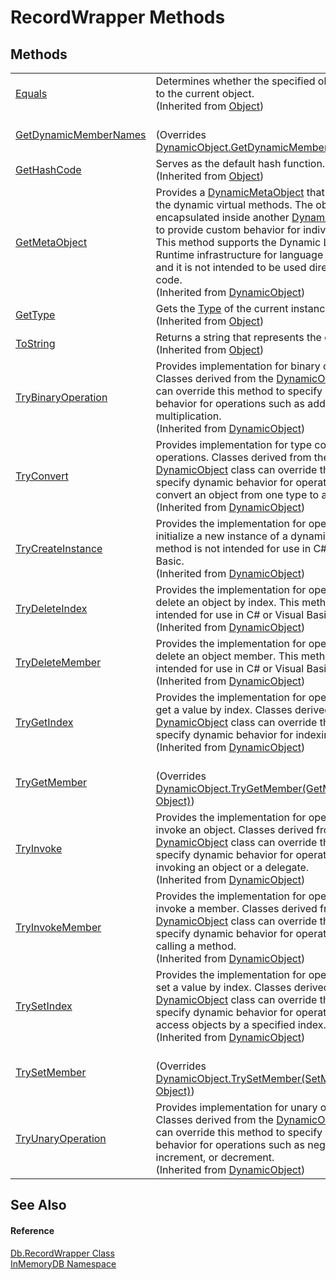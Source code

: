# RecordWrapper Methods




## Methods
<table>
<tr>
<td><a href="InMemoryDB/Help/https://learn.microsoft.com/dotnet/api/system.object.equals#system-object-equals(system-object)" target="_blank" rel="noopener noreferrer">Equals</a></td>
<td>Determines whether the specified object is equal to the current object.<br />(Inherited from <a href="InMemoryDB/Help/https://learn.microsoft.com/dotnet/api/system.object" target="_blank" rel="noopener noreferrer">Object</a>)</td></tr>
<tr>
<td><a href="InMemoryDB/Help/65ba6244-f400-00fb-fa11-29bd6e3c94df">GetDynamicMemberNames</a></td>
<td><br />(Overrides <a href="InMemoryDB/Help/https://learn.microsoft.com/dotnet/api/system.dynamic.dynamicobject.getdynamicmembernames#system-dynamic-dynamicobject-getdynamicmembernames" target="_blank" rel="noopener noreferrer">DynamicObject.GetDynamicMemberNames()</a>)</td></tr>
<tr>
<td><a href="InMemoryDB/Help/https://learn.microsoft.com/dotnet/api/system.object.gethashcode#system-object-gethashcode" target="_blank" rel="noopener noreferrer">GetHashCode</a></td>
<td>Serves as the default hash function.<br />(Inherited from <a href="InMemoryDB/Help/https://learn.microsoft.com/dotnet/api/system.object" target="_blank" rel="noopener noreferrer">Object</a>)</td></tr>
<tr>
<td><a href="InMemoryDB/Help/https://learn.microsoft.com/dotnet/api/system.dynamic.dynamicobject.getmetaobject#system-dynamic-dynamicobject-getmetaobject(system-linq-expressions-expression)" target="_blank" rel="noopener noreferrer">GetMetaObject</a></td>
<td>Provides a <a href="InMemoryDB/Help/https://learn.microsoft.com/dotnet/api/system.dynamic.dynamicmetaobject" target="_blank" rel="noopener noreferrer">DynamicMetaObject</a> that dispatches to the dynamic virtual methods. The object can be encapsulated inside another <a href="InMemoryDB/Help/https://learn.microsoft.com/dotnet/api/system.dynamic.dynamicmetaobject" target="_blank" rel="noopener noreferrer">DynamicMetaObject</a> to provide custom behavior for individual actions. This method supports the Dynamic Language Runtime infrastructure for language implementers and it is not intended to be used directly from your code.<br />(Inherited from <a href="InMemoryDB/Help/https://learn.microsoft.com/dotnet/api/system.dynamic.dynamicobject" target="_blank" rel="noopener noreferrer">DynamicObject</a>)</td></tr>
<tr>
<td><a href="InMemoryDB/Help/https://learn.microsoft.com/dotnet/api/system.object.gettype#system-object-gettype" target="_blank" rel="noopener noreferrer">GetType</a></td>
<td>Gets the <a href="InMemoryDB/Help/https://learn.microsoft.com/dotnet/api/system.type" target="_blank" rel="noopener noreferrer">Type</a> of the current instance.<br />(Inherited from <a href="InMemoryDB/Help/https://learn.microsoft.com/dotnet/api/system.object" target="_blank" rel="noopener noreferrer">Object</a>)</td></tr>
<tr>
<td><a href="InMemoryDB/Help/https://learn.microsoft.com/dotnet/api/system.object.tostring#system-object-tostring" target="_blank" rel="noopener noreferrer">ToString</a></td>
<td>Returns a string that represents the current object.<br />(Inherited from <a href="InMemoryDB/Help/https://learn.microsoft.com/dotnet/api/system.object" target="_blank" rel="noopener noreferrer">Object</a>)</td></tr>
<tr>
<td><a href="InMemoryDB/Help/https://learn.microsoft.com/dotnet/api/system.dynamic.dynamicobject.trybinaryoperation#system-dynamic-dynamicobject-trybinaryoperation(system-dynamic-binaryoperationbinder-system-object-system-object@)" target="_blank" rel="noopener noreferrer">TryBinaryOperation</a></td>
<td>Provides implementation for binary operations. Classes derived from the <a href="InMemoryDB/Help/https://learn.microsoft.com/dotnet/api/system.dynamic.dynamicobject" target="_blank" rel="noopener noreferrer">DynamicObject</a> class can override this method to specify dynamic behavior for operations such as addition and multiplication.<br />(Inherited from <a href="InMemoryDB/Help/https://learn.microsoft.com/dotnet/api/system.dynamic.dynamicobject" target="_blank" rel="noopener noreferrer">DynamicObject</a>)</td></tr>
<tr>
<td><a href="InMemoryDB/Help/https://learn.microsoft.com/dotnet/api/system.dynamic.dynamicobject.tryconvert#system-dynamic-dynamicobject-tryconvert(system-dynamic-convertbinder-system-object@)" target="_blank" rel="noopener noreferrer">TryConvert</a></td>
<td>Provides implementation for type conversion operations. Classes derived from the <a href="InMemoryDB/Help/https://learn.microsoft.com/dotnet/api/system.dynamic.dynamicobject" target="_blank" rel="noopener noreferrer">DynamicObject</a> class can override this method to specify dynamic behavior for operations that convert an object from one type to another.<br />(Inherited from <a href="InMemoryDB/Help/https://learn.microsoft.com/dotnet/api/system.dynamic.dynamicobject" target="_blank" rel="noopener noreferrer">DynamicObject</a>)</td></tr>
<tr>
<td><a href="InMemoryDB/Help/https://learn.microsoft.com/dotnet/api/system.dynamic.dynamicobject.trycreateinstance#system-dynamic-dynamicobject-trycreateinstance(system-dynamic-createinstancebinder-system-object()-system-object@)" target="_blank" rel="noopener noreferrer">TryCreateInstance</a></td>
<td>Provides the implementation for operations that initialize a new instance of a dynamic object. This method is not intended for use in C# or Visual Basic.<br />(Inherited from <a href="InMemoryDB/Help/https://learn.microsoft.com/dotnet/api/system.dynamic.dynamicobject" target="_blank" rel="noopener noreferrer">DynamicObject</a>)</td></tr>
<tr>
<td><a href="InMemoryDB/Help/https://learn.microsoft.com/dotnet/api/system.dynamic.dynamicobject.trydeleteindex#system-dynamic-dynamicobject-trydeleteindex(system-dynamic-deleteindexbinder-system-object())" target="_blank" rel="noopener noreferrer">TryDeleteIndex</a></td>
<td>Provides the implementation for operations that delete an object by index. This method is not intended for use in C# or Visual Basic.<br />(Inherited from <a href="InMemoryDB/Help/https://learn.microsoft.com/dotnet/api/system.dynamic.dynamicobject" target="_blank" rel="noopener noreferrer">DynamicObject</a>)</td></tr>
<tr>
<td><a href="InMemoryDB/Help/https://learn.microsoft.com/dotnet/api/system.dynamic.dynamicobject.trydeletemember#system-dynamic-dynamicobject-trydeletemember(system-dynamic-deletememberbinder)" target="_blank" rel="noopener noreferrer">TryDeleteMember</a></td>
<td>Provides the implementation for operations that delete an object member. This method is not intended for use in C# or Visual Basic.<br />(Inherited from <a href="InMemoryDB/Help/https://learn.microsoft.com/dotnet/api/system.dynamic.dynamicobject" target="_blank" rel="noopener noreferrer">DynamicObject</a>)</td></tr>
<tr>
<td><a href="InMemoryDB/Help/https://learn.microsoft.com/dotnet/api/system.dynamic.dynamicobject.trygetindex#system-dynamic-dynamicobject-trygetindex(system-dynamic-getindexbinder-system-object()-system-object@)" target="_blank" rel="noopener noreferrer">TryGetIndex</a></td>
<td>Provides the implementation for operations that get a value by index. Classes derived from the <a href="InMemoryDB/Help/https://learn.microsoft.com/dotnet/api/system.dynamic.dynamicobject" target="_blank" rel="noopener noreferrer">DynamicObject</a> class can override this method to specify dynamic behavior for indexing operations.<br />(Inherited from <a href="InMemoryDB/Help/https://learn.microsoft.com/dotnet/api/system.dynamic.dynamicobject" target="_blank" rel="noopener noreferrer">DynamicObject</a>)</td></tr>
<tr>
<td><a href="InMemoryDB/Help/637fd112-2b60-8f05-82ee-0168d965856e">TryGetMember</a></td>
<td><br />(Overrides <a href="InMemoryDB/Help/https://learn.microsoft.com/dotnet/api/system.dynamic.dynamicobject.trygetmember#system-dynamic-dynamicobject-trygetmember(system-dynamic-getmemberbinder-system-object@)" target="_blank" rel="noopener noreferrer">DynamicObject.TryGetMember(GetMemberBinder, Object)</a>)</td></tr>
<tr>
<td><a href="InMemoryDB/Help/https://learn.microsoft.com/dotnet/api/system.dynamic.dynamicobject.tryinvoke#system-dynamic-dynamicobject-tryinvoke(system-dynamic-invokebinder-system-object()-system-object@)" target="_blank" rel="noopener noreferrer">TryInvoke</a></td>
<td>Provides the implementation for operations that invoke an object. Classes derived from the <a href="InMemoryDB/Help/https://learn.microsoft.com/dotnet/api/system.dynamic.dynamicobject" target="_blank" rel="noopener noreferrer">DynamicObject</a> class can override this method to specify dynamic behavior for operations such as invoking an object or a delegate.<br />(Inherited from <a href="InMemoryDB/Help/https://learn.microsoft.com/dotnet/api/system.dynamic.dynamicobject" target="_blank" rel="noopener noreferrer">DynamicObject</a>)</td></tr>
<tr>
<td><a href="InMemoryDB/Help/https://learn.microsoft.com/dotnet/api/system.dynamic.dynamicobject.tryinvokemember#system-dynamic-dynamicobject-tryinvokemember(system-dynamic-invokememberbinder-system-object()-system-object@)" target="_blank" rel="noopener noreferrer">TryInvokeMember</a></td>
<td>Provides the implementation for operations that invoke a member. Classes derived from the <a href="InMemoryDB/Help/https://learn.microsoft.com/dotnet/api/system.dynamic.dynamicobject" target="_blank" rel="noopener noreferrer">DynamicObject</a> class can override this method to specify dynamic behavior for operations such as calling a method.<br />(Inherited from <a href="InMemoryDB/Help/https://learn.microsoft.com/dotnet/api/system.dynamic.dynamicobject" target="_blank" rel="noopener noreferrer">DynamicObject</a>)</td></tr>
<tr>
<td><a href="InMemoryDB/Help/https://learn.microsoft.com/dotnet/api/system.dynamic.dynamicobject.trysetindex#system-dynamic-dynamicobject-trysetindex(system-dynamic-setindexbinder-system-object()-system-object)" target="_blank" rel="noopener noreferrer">TrySetIndex</a></td>
<td>Provides the implementation for operations that set a value by index. Classes derived from the <a href="InMemoryDB/Help/https://learn.microsoft.com/dotnet/api/system.dynamic.dynamicobject" target="_blank" rel="noopener noreferrer">DynamicObject</a> class can override this method to specify dynamic behavior for operations that access objects by a specified index.<br />(Inherited from <a href="InMemoryDB/Help/https://learn.microsoft.com/dotnet/api/system.dynamic.dynamicobject" target="_blank" rel="noopener noreferrer">DynamicObject</a>)</td></tr>
<tr>
<td><a href="InMemoryDB/Help/a289368f-80b0-5a5d-cd64-b04123246482">TrySetMember</a></td>
<td><br />(Overrides <a href="InMemoryDB/Help/https://learn.microsoft.com/dotnet/api/system.dynamic.dynamicobject.trysetmember#system-dynamic-dynamicobject-trysetmember(system-dynamic-setmemberbinder-system-object)" target="_blank" rel="noopener noreferrer">DynamicObject.TrySetMember(SetMemberBinder, Object)</a>)</td></tr>
<tr>
<td><a href="InMemoryDB/Help/https://learn.microsoft.com/dotnet/api/system.dynamic.dynamicobject.tryunaryoperation#system-dynamic-dynamicobject-tryunaryoperation(system-dynamic-unaryoperationbinder-system-object@)" target="_blank" rel="noopener noreferrer">TryUnaryOperation</a></td>
<td>Provides implementation for unary operations. Classes derived from the <a href="InMemoryDB/Help/https://learn.microsoft.com/dotnet/api/system.dynamic.dynamicobject" target="_blank" rel="noopener noreferrer">DynamicObject</a> class can override this method to specify dynamic behavior for operations such as negation, increment, or decrement.<br />(Inherited from <a href="InMemoryDB/Help/https://learn.microsoft.com/dotnet/api/system.dynamic.dynamicobject" target="_blank" rel="noopener noreferrer">DynamicObject</a>)</td></tr>
</table>

## See Also


#### Reference
<a href="InMemoryDB/Help/15d1f56f-3dc8-30e2-1769-44c8b9a97dea">Db.RecordWrapper Class</a>  
<a href="InMemoryDB/Help/044e8d7f-0f94-a8b4-bd65-529f6359fdf7">InMemoryDB Namespace</a>  
